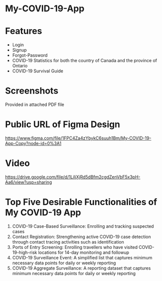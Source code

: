 # My-COVID-19-App
# Features
- Login
- Signup
- Forgot-Password
- COVID-19 Statistics for both the country of Canada and the province of Ontario
- COVID-19 Survival Guide
# Screenshots
Provided in attached PDF file
# Public URL of Figma Design
https://www.figma.com/file/1FPC4Za4zYbykC6suuh1Bm/My-COVID-19-App-Copy?node-id=0%3A1
# Video
https://drive.google.com/file/d/1LiljXjRd5dBfm2cgdZenVbF5x3pH-Aa6/view?usp=sharing
# Top Five Desirable Functionalities of My COVID-19 App
1. COVID-19 Case-Based Surveillance: Enrolling and tracking suspected cases
2. Contact Registration: Strengthening active COVID-19 case detection through contact tracing activities such as identification
3. Ports of Entry Screening: Enrolling travellers who have visited COVID-19-high-risk locations for 14-day monitoring and followup
4. COVID-19 Surveillance Event: A simplified list that captures minimum necessary data points for daily or weekly reporting
5. COVID-19 Aggregate Surveillance: A reporting dataset that captures minimum necessary data points for daily or weekly reporting
